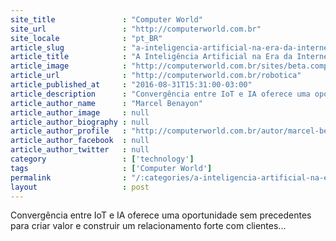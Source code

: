 ```yaml
---
site_title               : "Computer World"
site_url                 : "http://computerworld.com.br"
site_locale              : "pt_BR"
article_slug             : "a-inteligencia-artificial-na-era-da-internet-das-coisas"
article_title            : "A Inteligência Artificial na Era da Internet das Coisas"
article_image            : "http://computerworld.com.br/sites/beta.computerworld.com.br/files/news_articles/robo_iot_internet.jpg"
article_url              : "http://computerworld.com.br/robotica"
article_published_at     : "2016-08-31T15:31:00-03:00"
article_description      : "Convergência entre IoT e IA oferece uma oportunidade sem precedentes para criar valor e construir um relacionamento forte com clientes..."
article_author_name      : "Marcel Benayon"
article_author_image     : null
article_author_biography : null
article_author_profile   : "http://computerworld.com.br/autor/marcel-benayon"
article_author_facebook  : null
article_author_twitter   : null
category                 : ['technology']
tags                     : ['Computer World']
permalink                : "/:categories/a-inteligencia-artificial-na-era-da-internet-das-coisas/"
layout                   : post
---
```


Convergência entre IoT e IA oferece uma oportunidade sem precedentes para criar valor e construir um relacionamento forte com clientes...
